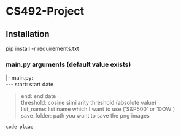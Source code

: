 # CS492-Project

## Installation   
pip install -r requirements.txt

### main.py arguments (default value exists)    
|- main.py:   
    --- start: start date   
> end: end date   
> threshold: cosine similarity threshold (absolute value)   
> list_name: list name which I want to use ('S&P500' or 'DOW')   
> save_folder: path you want to save the png images   

    code plcae
